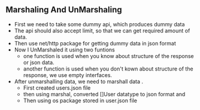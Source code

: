 ## Marshaling And UnMarshaling
* First we need to take some dummy api, which produces dummy data 
* The api should also accept limit, so that we can get required amount of data.
* Then use net/http package for getting dummy data in json format
* Now I UnMarshaled it using two funtions
  * one function is used when you know about structure of the response or json data.
  * another function is used when you don't kown about structure of the response, we use empty interfaces.
* After unmarshalling data, we need to marshall data .
   * First created users.json file
   * then using marshal, converted []User datatype to json format and 
   * Then using os package stored in user.json file
   
